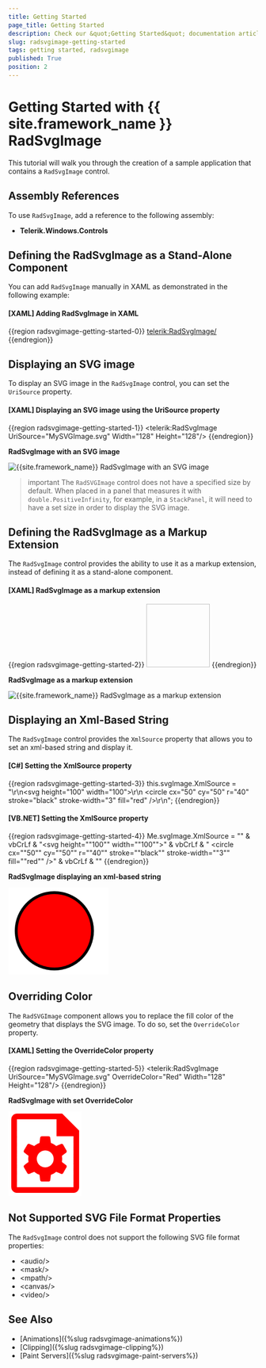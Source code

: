```yaml
---
title: Getting Started
page_title: Getting Started
description: Check our &quot;Getting Started&quot; documentation article for the RadSvgImage control.
slug: radsvgimage-getting-started
tags: getting started, radsvgimage
published: True
position: 2
---
```


# Getting Started with {{ site.framework_name }} RadSvgImage

This tutorial will walk you through the creation of a sample application that contains a `RadSvgImage` control.

## Assembly References

To use `RadSvgImage`, add a reference to the following assembly:

* __Telerik.Windows.Controls__

## Defining the RadSvgImage as a Stand-Alone Component

You can add `RadSvgImage` manually in XAML as demonstrated in the following example:

#### __[XAML] Adding RadSvgImage in XAML__
{{region radsvgimage-getting-started-0}}
    <telerik:RadSvgImage/>
{{endregion}}

## Displaying an SVG image

To display an SVG image in the `RadSvgImage` control, you can set the `UriSource` property.

#### __[XAML] Displaying an SVG image using the UriSource property__
{{region radsvgimage-getting-started-1}}
    <telerik:RadSvgImage UriSource="MySVGImage.svg"
                         Width="128"
                         Height="128"/>
{{endregion}}

__RadSvgImage with an SVG image__

![{{site.framework_name}} RadSvgImage with an SVG image](images/radsvgimage-getting-started-0.png)

>important Тhe `RadSVGImage` control does not have a specified size by default. When placed in a panel that measures it with `double.PositiveInfinity`, for example, in a `StackPanel`, it will need to have a set size in order to display the SVG image.

## Defining the RadSvgImage as a Markup Extension

The `RadSvgImage` control provides the ability to use it as a markup extension, instead of defining it as a stand-alone component.

#### __[XAML] RadSvgImage as a markup extension__
{{region radsvgimage-getting-started-2}}
    <Image Source="{telerik:RadSvgImageSource Source='MySVGImage.svg'}"
           Width="128"
           Height="128"/>
{{endregion}}

__RadSvgImage as a markup extension__

![{{site.framework_name}} RadSvgImage as a markup extension](images/radsvgimage-getting-started-0.png)

## Displaying an Xml-Based String

The `RadSvgImage` control provides the `XmlSource` property that allows you to set an xml-based string and display it.

#### __[C#] Setting the XmlSource property__
{{region radsvgimage-getting-started-3}}
    this.svgImage.XmlSource = "<?xml version=\"1.0\" encoding=\"UTF-8\" standalone=\"no\"?>\r\n<svg height=\"100\" width=\"100\">\r\n  <circle cx=\"50\" cy=\"50\" r=\"40\" stroke=\"black\" stroke-width=\"3\" fill=\"red\" />\r\n</svg>";
{{endregion}}

#### __[VB.NET] Setting the XmlSource property__
{{region radsvgimage-getting-started-4}}
    Me.svgImage.XmlSource = "<?xml version=""1.0"" encoding=""UTF-8"" standalone=""no""?>" & vbCrLf & "<svg height=""100"" width=""100"">" & vbCrLf & "  <circle cx=""50"" cy=""50"" r=""40"" stroke=""black"" stroke-width=""3"" fill=""red"" />" & vbCrLf & "</svg>"
{{endregion}}

__RadSvgImage displaying an xml-based string__

![{{site.framework_name}} RadSvgImage displaying an xml-based string](images/radsvgimage-getting-started-1.png)

## Overriding Color

The `RadSVGImage` component allows you to replace the fill color of the geometry that displays the SVG image. To do so, set the `OverrideColor` property.

#### __[XAML] Setting the OverrideColor property__
{{region radsvgimage-getting-started-5}}
    <telerik:RadSvgImage UriSource="MySVGImage.svg"
                         OverrideColor="Red"
                         Width="128"
                         Height="128"/>
{{endregion}}

__RadSvgImage with set OverrideColor__

![{{site.framework_name}} RadSvgImage with set OverrideColor](images/radsvgimage-getting-started-2.png)

## Not Supported SVG File Format Properties

The `RadSvgImage` control does not support the following SVG file format properties:

* &lt;audio/&gt;
* &lt;mask/&gt;
* &lt;mpath/&gt;
* &lt;canvas/&gt;
* &lt;video/&gt;

## See Also
* [Animations]({%slug radsvgimage-animations%})
* [Clipping]({%slug radsvgimage-clipping%})
* [Paint Servers]({%slug radsvgimage-paint-servers%})
